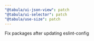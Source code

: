 ```yaml
---
"@tabula/ui-json-view": patch
"@tabula/ui-selector": patch
"@tabula/use-size": patch
---
```


Fix packages after updating eslint-config
  